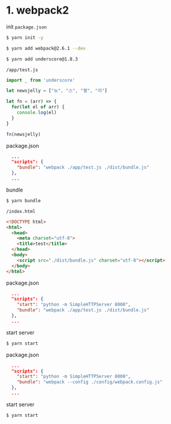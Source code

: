 # 1. webpack2

init `package.json`
```sh
$ yarn init -y
```

```sh
$ yarn add webpack@2.6.1 --dev
```

```sh
$ yarn add underscore@1.8.3
```

`/app/test.js`
```js
import _ from 'underscore'

let newsjelly = ["뉴", "스", "젤", "리"]

let fn = (arr) => {
  for(let el of arr) {
    console.log(el)
  }
}

fn(newsjelly)
```

package.json
```json
  ...
  "scripts": {
    "bundle": "webpack ./app/test.js ./dist/bundle.js"
  },
  ...
```

bundle
```sh
$ yarn bundle
```

`/index.html`
```html
<!DOCTYPE html>
<html>
  <head>
    <meta charset="utf-8">
    <title>test</title>
  </head>
  <body>
    <script src="./dist/bundle.js" charset="utf-8"></script>
  </body>
</html>
```

package.json
```json
  ...
  "scripts": {
    "start": "python -m SimpleHTTPServer 8000",
    "bundle": "webpack ./app/test.js ./dist/bundle.js"
  },
  ...
```

start server
```sh
$ yarn start
```

package.json
```json
  ...
  "scripts": {
    "start": "python -m SimpleHTTPServer 8000",
    "bundle": "webpack --config ./config/webpack.config.js"
  },
  ...
```

start server
```sh
$ yarn start
```
